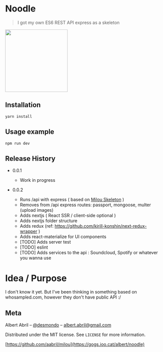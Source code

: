 # Noodle
> I got my own ES6 REST API express as a skeleton 

<img src="http://gogs.ioo.cat/albert/noodle/raw/master/logo.gif" width="200px">


## Installation

```
yarn install
```

## Usage example

```
npm run dev
```

## Release History

* 0.0.1
    * Work in progress

* 0.0.2
    * Runs /api with express ( based on [Milou Skeleton](http://github.com/aabril/milou) )
    * Removes from /api express routes: passport, mongoose, multer (upload images)
    * Adds nextjs ( React SSR / client-side optional )
    * Adds nextjs folder structure
    * Adds redux (ref: https://github.com/kirill-konshin/next-redux-wrapper )
    * Adds react-materialize for UI components
    * [TODO] Adds server test 
    * [TODO] eslint
    * [TODO] Adds services to the api : Soundcloud, Spotify or whatever you wanna use

# Idea / Purpose

I don't know it yet. But I've been thinking in something based on whosampled.com, however they don't have public API :/


## Meta

Albert Abril – [@desmondo](https://twitter.com/desmondo) – albert.abril@gmail.com

Distributed under the MIT license. See ``LICENSE`` for more information.

[https://github.com/aabril/milou](https://gogs.ioo.cat/albert/noodle)
